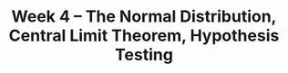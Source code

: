 ---
    title: Week 4 – The Normal Distribution, Central Limit Theorem, Hypothesis Testing
    weekNumber: 4
    days:
      - date: 2025-07-21
        events:
          - name: LEC 11
            type: lecture
            title: Standardization and the Normal Distribution, Introduction to the Central Limit Theorem
            url: http://datahub.ucsd.edu/user-redirect/git-sync?repo=https://github.com/dsc-courses/dsc10-2025-su&subPath=lectures/lec11/lec11.ipynb
            # html: resources/lectures/lec12/lec12.html
            podcast: https://podcast.ucsd.edu/watch/s125/dsc10_a00
            # readings:
            #   - name: BPD 1-6
            #     url: https://notes.dsc10.com/01-getting_started/tools.html
          - name: QUIZ 3
            type: quiz
            title: Quiz 3 covers Lectures 8-10
          - name: HW 4
            type: hw
            title: Simulation, Sampling, and Bootstrapping
            url: http://datahub.ucsd.edu/user-redirect/git-sync?repo=https://github.com/dsc-courses/dsc10-2025-su&subPath=homeworks/hw4/hw4.ipynb

      - date: 2025-07-22
        events:
          - name: LEC 12, Part 1
            type: lecture
            title: Central Limit Theorem Continued
            url: http://datahub.ucsd.edu/user-redirect/git-sync?repo=https://github.com/dsc-courses/dsc10-2025-su&subPath=lectures/lec12/lec12-part-1.ipynb
            # html: resources/lectures/lec13/lec13.html
            podcast:
            # readings:
            #   - name: BPD 1-6
            #     url: https://notes.dsc10.com/01-getting_started/tools.html
          - name: LEC 12, Part 2
            type: lecture
            title: Sample Sizes and Statistical Models
            url: http://datahub.ucsd.edu/user-redirect/git-sync?repo=https://github.com/dsc-courses/dsc10-2025-su&subPath=lectures/lec12/lec12-part-2.ipynb
            # html: resources/lectures/lec13/lec13.html
            podcast:
            # readings:
            #   - name: BPD 1-6
            #     url: https://notes.dsc10.com/01-getting_started/tools.html
          - name: LAB 5
            type: lab
            title: Variability and the Normal Distribution
            url: http://datahub.ucsd.edu/user-redirect/git-sync?repo=https://github.com/dsc-courses/dsc10-2025-su&subPath=labs/lab5/lab5.ipynb

      - date: 2025-07-23
        events:
          - name: LEC 13
            type: lecture
            title: Hypothesis Testing
            url: http://datahub.ucsd.edu/user-redirect/git-sync?repo=https://github.com/dsc-courses/dsc10-2025-su&subPath=lectures/lec13/lec13.ipynb
            # html: resources/lectures/lec14/lec14.html
            podcast:
            # readings:
            #   - name: BPD 1-6
            #     url: https://notes.dsc10.com/01-getting_started/tools.html

      - date: 2025-07-25
        events:
          - name: LEC 14
            type: lecture
            title: Total Variation Distance and Permutation Testing
            # url: http://datahub.ucsd.edu/user-redirect/git-sync?repo=https://github.com/dsc-courses/dsc10-2025-sp&subPath=lectures/lec15/lec15.ipynb
            # html: resources/lectures/lec15/lec15.html
            podcast:
            # readings:
            #   - name: BPD 1-6
            #     url: https://notes.dsc10.com/01-getting_started/tools.html
          - name: HW 5
            type: hw
            title: The Normal Distribution and the Central Limit Theorem
            url: http://datahub.ucsd.edu/user-redirect/git-sync?repo=https://github.com/dsc-courses/dsc10-2025-su&subPath=homeworks/hw5/hw5.ipynb
---